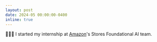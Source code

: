 ```yaml
---
layout: post
date: 2024-05 00:00:00-0400
inline: true
---
```


👩🏻‍💻 I started my internship at [Amazon](https://www.aboutamazon.com/)'s Stores Foundational AI team.
